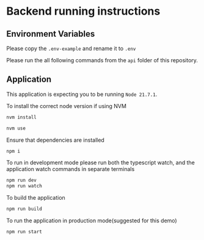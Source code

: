 # Backend running instructions

## Environment Variables

Please copy the `.env-example` and rename it to `.env`

Please run the all following commands from the `api` folder of this repository.

## Application

This application is expecting you to be running `Node 21.7.1`. 

To install the correct node version if using NVM

```bash
nvm install
```

```bash
nvm use
```

Ensure that dependencies are installed

```bash
npm i
```

To run in development mode please run both the typescript watch, and the application watch commands in separate terminals

```bash
npm run dev
npm run watch
```

To build the application

```bash
npm run build
```

To run the application in production mode(suggested for this demo)

```bash
npm run start
```